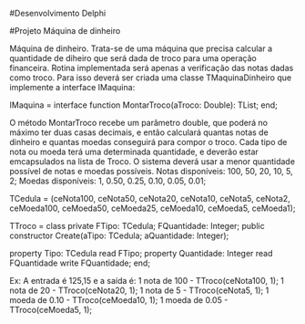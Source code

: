 #Desenvolvimento Delphi

#Projeto Máquina de dinheiro

Máquina de dinheiro. Trata-se de uma máquina que precisa calcular a quantidade de diheiro que será dada de troco para uma operação financeira. Rotina implementada será apenas a verificação das notas dadas como troco. Para isso deverá ser criada uma classe TMaquinaDinheiro que implemente a interface IMaquina:

IMaquina = interface function MontarTroco(aTroco: Double): TList; end;

O método MontarTroco recebe um parâmetro double, que poderá no máximo ter duas casas decimais, e então calculará quantas notas de dinheiro e quantas moedas conseguirá para compor o troco. Cada tipo de nota ou moeda terá uma determinada quantidade, e deverão estar emcapsulados na lista de Troco. O sistema deverá usar a menor quantidade possível de notas e moedas possíveis. Notas disponíveis: 100, 50, 20, 10, 5, 2; Moedas disponíveis: 1, 0.50, 0.25, 0.10, 0.05, 0.01;

TCedula = (ceNota100, ceNota50, ceNota20, ceNota10, ceNota5, ceNota2, ceMoeda100, ceMoeda50, ceMoeda25, ceMoeda10, ceMoeda5, ceMoeda1);

TTroco = class private FTipo: TCedula; FQuantidade: Integer; public constructor Create(aTipo: TCedula; aQuantidade: Integer);

property Tipo: TCedula read FTipo;
property Quantidade: Integer read FQuantidade write FQuantidade;
end;

Ex: A entrada é 125,15 e a saída é: 1 nota de 100 - TTroco(ceNota100, 1); 1 nota de 20 - TTroco(ceNota20, 1); 1 nota de 5 - TTroco(ceNota5, 1); 1 moeda de 0.10 - TTroco(ceMoeda10, 1); 1 moeda de 0.05 - TTroco(ceMoeda5, 1);
